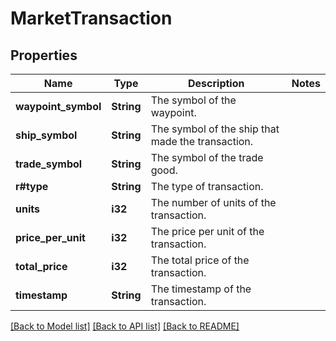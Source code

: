 # MarketTransaction

## Properties

Name | Type | Description | Notes
------------ | ------------- | ------------- | -------------
**waypoint_symbol** | **String** | The symbol of the waypoint. | 
**ship_symbol** | **String** | The symbol of the ship that made the transaction. | 
**trade_symbol** | **String** | The symbol of the trade good. | 
**r#type** | **String** | The type of transaction. | 
**units** | **i32** | The number of units of the transaction. | 
**price_per_unit** | **i32** | The price per unit of the transaction. | 
**total_price** | **i32** | The total price of the transaction. | 
**timestamp** | **String** | The timestamp of the transaction. | 

[[Back to Model list]](../README.md#documentation-for-models) [[Back to API list]](../README.md#documentation-for-api-endpoints) [[Back to README]](../README.md)


